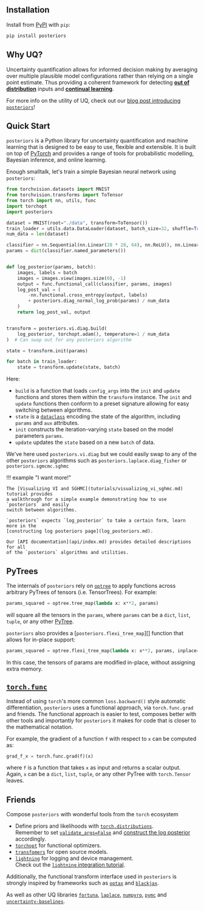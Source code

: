 ## Installation
Install from [PyPI](https://pypi.org/project/posteriors/) with `pip`:

```bash
pip install posteriors
```

## Why UQ?

Uncertainty quantification allows for informed decision making by averaging over
multiple plausible model configurations rather than relying on a single point estimate.
Thus providing a coherent framework for detecting [**out of distribution**](https://github.com/normal-computing/posteriors/tree/main/examples/yelp)
inputs and [**continual learning**](https://github.com/normal-computing/posteriors/tree/main/examples/continual_lora).

For more info on the utility of UQ, check out our [blog post introducing `posteriors`](https://blog.normalcomputing.ai/)!


## Quick Start

`posteriors` is a Python library for uncertainty quantification and machine learning 
that is designed to be easy to use, flexible and extensible. It is built on top 
of [PyTorch](https://pytorch.org/docs/stable/index.html) and provides a range of 
tools for probabilistic modelling, Bayesian inference, and online learning.

Enough smalltalk, let's train a simple Bayesian neural network using `posteriors`:

```py
from torchvision.datasets import MNIST
from torchvision.transforms import ToTensor
from torch import nn, utils, func
import torchopt
import posteriors

dataset = MNIST(root="./data", transform=ToTensor())
train_loader = utils.data.DataLoader(dataset, batch_size=32, shuffle=True)
num_data = len(dataset)

classifier = nn.Sequential(nn.Linear(28 * 28, 64), nn.ReLU(), nn.Linear(64, 10))
params = dict(classifier.named_parameters())


def log_posterior(params, batch):
    images, labels = batch
    images = images.view(images.size(0), -1)
    output = func.functional_call(classifier, params, images)
    log_post_val = (
        -nn.functional.cross_entropy(output, labels)
        + posteriors.diag_normal_log_prob(params) / num_data
    )
    return log_post_val, output


transform = posteriors.vi.diag.build(
    log_posterior, torchopt.adam(), temperature=1 / num_data
)  # Can swap out for any posteriors algorithm

state = transform.init(params)

for batch in train_loader:
    state = transform.update(state, batch)
```
Here:

- `build` is a function that loads `config_args` into the `init` and `update` functions
 and stores them within the `transform` instance. The `init` and `update` 
 functions then conform to a preset signature allowing for easy switching between algorithms.
- `state` is a [`dataclass`](https://docs.python.org/3/library/dataclasses.html)
    encoding the state of the algorithm, including `params` and `aux` attributes.
- `init` constructs the iteration-varying `state` based on the model parameters `params`.
- `update` updates the `state` based on a new `batch` of data.


We've here used `posteriors.vi.diag` but we could easily swap to any of the other
`posteriors` algorithms such as `posteriors.laplace.diag_fisher` or
`posteriors.sgmcmc.sghmc`


!!! example "I want more!"

    The [Visualizing VI and SGHMC](tutorials/visualizing_vi_sghmc.md) tutorial provides
    a walkthrough for a simple example demonstrating how to use `posteriors` and easily
    switch between algorithms.

    `posteriors` expects `log_posterior` to take a certain form, learn more in the 
    [constructing log posteriors page](log_posteriors.md).

    Our [API documentation](api/index.md) provides detailed descriptions for all
    of the `posteriors` algorithms and utilities.


## PyTrees

The internals of `posteriors` rely on [`optree`](https://optree.readthedocs.io/en/latest/) to
apply functions across arbitrary PyTrees of tensors (i.e. TensorTrees). For example:
```py
params_squared = optree.tree_map(lambda x: x**2, params)
```
will square all the tensors in the `params`, where `params` can be a 
`dict`, `list`, `tuple`, or any other [PyTree](https://github.com/metaopt/optree?tab=readme-ov-file#built-in-pytree-node-types).

`posteriors` also provides a [`posteriors.flexi_tree_map`][] function that allows for in-place support:
```py
params_squared = optree.flexi_tree_map(lambda x: x**2, params, inplace=True)
```
In this case, the tensors of params are modified in-place, without assigning extra memory.


## [`torch.func`](https://pytorch.org/docs/stable/func.html)

Instead of using `torch`'s more common `loss.backward()` style automatic differentiation,
`posteriors` uses a functional approach, via `torch.func.grad` and friends. The functional 
approach is easier to test, composes better with other tools and importantly for `posteriors` 
it makes for code that is closer to the mathematical notation.

For example, the gradient of a function `f` with respect to `x` can be computed as:
```py
grad_f_x = torch.func.grad(f)(x)
```
where `f` is a function that takes `x` as input and returns a scalar output. Again, 
`x` can be a `dict`, `list`, `tuple`, or any other PyTree with `torch.Tensor` leaves.


## Friends

Compose `posteriors` with wonderful tools from the `torch` ecosystem

- Define priors and likelihoods with [`torch.distributions`](https://pytorch.org/docs/stable/distributions.html).  
    Remember to set [`validate_args=False`](gotchas.md#validate_argsfalse-in-torchdistributions)
    and [construct the log posterior](log_posteriors.md) accordingly.
- [`torchopt`](https://github.com/metaopt/torchopt) for functional optimizers.
- [`transfomers`](https://huggingface.co/docs/transformers/en/index) for open source models.
- [`lightning`](https://pytorch-lightning.readthedocs.io/en/latest/) for logging and device management.  
    Check out the [`lightning` integration tutorial](tutorials/lightning_autoencoder.md).

Additionally, the functional transform interface used in `posteriors` is strongly
inspired by frameworks such as [`optax`](https://github.com/google-deepmind/optax) and
[`blackjax`](https://github.com/blackjax-devs/blackjax).

As well as other UQ libraries [`fortuna`](https://github.com/awslabs/fortuna),
[`laplace`](https://github.com/aleximmer/Laplace), [`numpyro`](https://github.com/pyro-ppl/numpyro),
[`pymc`](https://github.com/pymc-devs/pymc) and [`uncertainty-baselines`](https://github.com/google/uncertainty-baselines).
